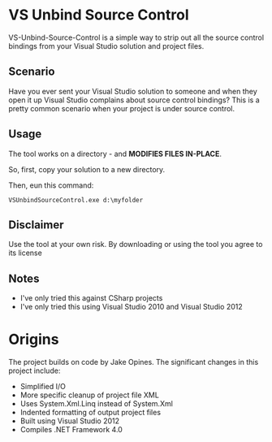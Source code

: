 # VS Unbind Source Control

VS-Unbind-Source-Control is a simple way to strip out all the source control bindings from your Visual Studio solution and project files.

## Scenario

Have you ever sent your Visual Studio solution to someone and when they open it up Visual Studio complains about source control bindings? This is a pretty common scenario when your project is under source control. 

## Usage

The tool works on a directory - and **MODIFIES FILES IN-PLACE**. 

So, first, copy your solution to a new directory. 

Then, eun this command: 

```
VSUnbindSourceControl.exe d:\myfolder  
```

## Disclaimer

Use the tool at your own risk. By downloading or using the tool you agree to its license

## Notes

* I've only tried this against CSharp projects
* I've only tried this using Visual Studio 2010 and Visual Studio 2012 

# Origins

The project builds on code by Jake Opines. The significant changes in this project include:

* Simplified I/O
* More specific cleanup of project file XML
* Uses System.Xml.Linq instead of System.Xml
* Indented formatting of output project files
* Built using Visual Studio 2012
* Compiles .NET Framework 4.0
